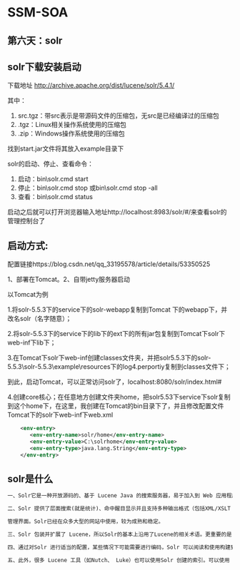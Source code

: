 # SSM-SOA
## 第六天：solr

## solr下载安装启动
下载地址 http://archive.apache.org/dist/lucene/solr/5.4.1/

其中： 
1. src.tgz：带src表示是带源码文件的压缩包，无src是已经编译过的压缩包 
2. .tgz：Linux相关操作系统使用的压缩包 
3. .zip：Windows操作系统使用的压缩包

找到start.jar文件将其放入example目录下

solr的启动、停止、查看命令： 
1. 启动：bin\solr.cmd start 
2. 停止：bin\solr.cmd stop 或bin\solr.cmd stop -all 
3. 查看：bin\solr.cmd status

启动之后就可以打开浏览器输入地址http://localhost:8983/solr/#/来查看solr的管理控制台了

## 启动方式: 
 配置链接https://blog.csdn.net/qq_33195578/article/details/53350525

 1、部署在Tomcat。2、自带jetty服务器启动

以Tomcat为例

1.将solr-5.5.3下的service下的solr-webapp复制到Tomcat 下的webapp下，并改名solr（名字随意）；

2.将solr-5.5.3下的service下的lib下的ext下的所有jar包复制到Tomcat下solr下web-inf下lib下；

3.在Tomcat下solr下web-inf创建classes文件夹，并把solr5.5.3下的solr-5.5.3\solr-5.5.3\example\resources下的log4.perportiy复制到classes文件下；

到此，启动Tomcat，可以正常访问solr了，localhost:8080/solr/index.html#

4.创建core核心；在任意地方创建文件夹home，把solr5.53下service下solr复制到这个home下，在这里，我创建在Tomcat的bin目录下了，并且修改配置文件Tomcat下的solr下web-inf下web.xml
```xml
    <env-entry>
       <env-entry-name>solr/home</env-entry-name>
       <env-entry-value>C:\solrhome</env-entry-value>
       <env-entry-type>java.lang.String</env-entry-type>
    </env-entry>
```



## solr是什么
```xml
一、Solr它是一种开放源码的、基于 Lucene Java 的搜索服务器，易于加入到 Web 应用程序中。

二、Solr 提供了层面搜索(就是统计)、命中醒目显示并且支持多种输出格式（包括XML/XSLT 和JSON等格式）。它易于安装和配置，而且附带了一个基于 HTTP 的

管理界面。Solr已经在众多大型的网站中使用，较为成熟和稳定。

三、Solr 包装并扩展了 Lucene，所以Solr的基本上沿用了Lucene的相关术语。更重要的是，Solr 创建的索引与 Lucene 搜索引擎库完全兼容。

四、通过对Solr 进行适当的配置，某些情况下可能需要进行编码，Solr 可以阅读和使用构建到其他 Lucene 应用程序中的索引。

五、此外，很多 Lucene 工具（如Nutch、 Luke）也可以使用Solr 创建的索引。可以使用 Solr 的表现优异的基本搜索功能，也可以对它进行扩展从而满足企业的需要。
```
